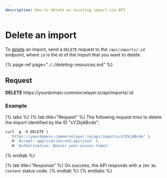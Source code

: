 ```yaml
---
description: How to delete an existing import via API
---
```


# Delete an import

To <a href="https://docs.commercelayer.io/developers/deleting-resources" target="_blank">delete</a> an import, send a `DELETE` request to the `/api/imports/:id` endpoint, where `id` is the id of the import that you want to delete.

{% page-ref page="../../deleting-resources.md" %}

## Request

**DELETE** https://<i></i>yourdomain.commercelayer.io/api/imports/:id

### Example

{% tabs %}
{% tab title="Request" %}
The following request tries to delete the import identified by the ID "xYZkjABcde":

```javascript
curl -g -X DELETE \
  'https://yourdomain.commercelayer.io/api/imports/xYZkjABcde' \
  -H 'Accept: application/vnd.api+json' \
  -H 'Authorization: Bearer your-access-token'
```
{% endtab %}

{% tab title="Response" %}
On success, the API responds with a `204 No Content` status code.
{% endtab %}
{% endtabs %}

